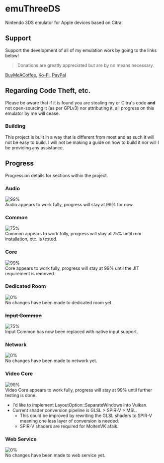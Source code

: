# emuThreeDS
Nintendo 3DS emulator for Apple devices based on Citra.

## Support
Support the development of all of my emulation work by going to the links below!
> Donations are greatly appreciated but are by no means necessary.

[BuyMeACoffee](https://buymeacoffee.com/antiquecodes), [Ko-Fi](https://ko-fi.com/antiquecodes), [PayPal](https://paypal.me/officialantique)

## Regarding Code Theft, etc.
Please be aware that if it is found you are stealing my or Citra's code **and** not open-sourcing it (as per GPLv3) nor attributing it, all progress on this emulator by me will cease.

### Building
This project is built in a way that is different from most and as such it will not be easy to build. I will not be making a guide on how to build it nor will I be providing any assistance.

## Progress
Progression details for sections within the project.

### Audio
![99%](https://progress-bar.dev/99?width=110)  
Audio appears to work fully, progress will stay at 99% for now.

### Common
![75%](https://progress-bar.dev/75?width=110)  
Common appears to work fully, progress will stay at 75% until rom installation, etc. is tested.

### Core
![99%](https://progress-bar.dev/99?width=110)  
Core appears to work fully, progress will stay at 99% until the JIT requirement is removed.

### Dedicated Room
![0%](https://progress-bar.dev/0?width=110)  
No changes have been made to dedicated room yet.

### ~~Input Common~~
![75%](https://progress-bar.dev/75?width=110)  
Input Common has now been replaced with native input support.

### Network
![0%](https://progress-bar.dev/0?width=110)  
No changes have been made to network yet.

### Video Core
![99%](https://progress-bar.dev/99?width=110)  
Video Core appears to work fully, progress will stay at 99% until further testing is done.
- I'd like to implement LayoutOption::SeparateWindows into Vulkan.
- Current shader conversion pipeline is GLSL > SPIR-V > MSL.
  - This could be improved by rewriting the GLSL shaders to SPIR-V meaning one less layer of conversion is needed.
  - SPIR-V shaders are required for MoltenVK afaik.

### Web Service
![0%](https://progress-bar.dev/0?width=110)  
No changes have been made to web service yet.
